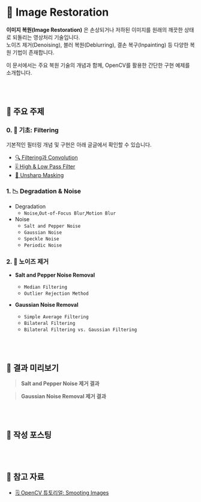 # 🧼 Image Restoration

**이미지 복원(Image Restoration)** 은 손상되거나 저하된 이미지를 원래의 깨끗한 상태로 되돌리는 영상처리 기술입니다.  
노이즈 제거(Denoising), 블러 복원(Deblurring), 결손 복구(Inpainting) 등 다양한 복원 기법이 존재합니다.

이 문서에서는 주요 복원 기술의 개념과 함께, OpenCV를 활용한 간단한 구현 예제를 소개합니다.

<br><br>
## 📂 주요 주제

### 0. 🧱 기초: Filtering  
기본적인 필터링 개념 및 구현은 아래 글글에서 확인할 수 있습니다.  
- [🔍 Filtering과 Convolution](https://he-kate1130.tistory.com/139)  
- [🎚️ High & Low Pass Filter](https://he-kate1130.tistory.com/140)
- [🤺 Unsharp Masking](https://he-kate1130.tistory.com/141)

### 1. 📉 Degradation & Noise
- Degradation
    - `Noise`,`Out-of-Focus Blur`,`Motion Blur`
- Noise
    - `Salt and Pepper Noise`
    - `Gaussian Noise`
    - `Speckle Noise`
    - `Periodic Noise`

### 2. 🧪 노이즈 제거 
- **Salt and Pepper Noise Removal**  
  - `Median Filtering`
  - `Outlier Rejection Method`

- **Gaussian Noise Removal**  
  - `Simple Average Filtering`
  - `Bilateral Filtering`
  - `Bilateral Filtering vs. Gaussian Filtering`


<br><br>
## 📌 결과 미리보기
> **Salt and Pepper Noise 제거 결과**

> **Gaussian Noise Removal 제거 결과**


<br><br>
## 🔗 작성 포스팅


<br><br>
## 📖 참고 자료
- [🗒️ OpenCV 튜토리얼: Smooting Images](https://docs.opencv.org/4.11.0/dc/dd3/tutorial_gausian_median_blur_bilateral_filter.html)
